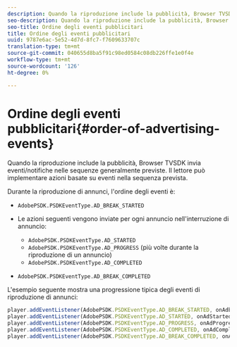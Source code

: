 ```yaml
---
description: Quando la riproduzione include la pubblicità, Browser TVSDK invia eventi/notifiche nelle sequenze generalmente previste. Il lettore può implementare azioni basate su eventi nella sequenza prevista.
seo-description: Quando la riproduzione include la pubblicità, Browser TVSDK invia eventi/notifiche nelle sequenze generalmente previste. Il lettore può implementare azioni basate su eventi nella sequenza prevista.
seo-title: Ordine degli eventi pubblicitari
title: Ordine degli eventi pubblicitari
uuid: 9787e6ac-5e52-4d7d-8fc7-f7609633707c
translation-type: tm+mt
source-git-commit: 040655d8ba5f91c98ed0584c08db226ffe1e0f4e
workflow-type: tm+mt
source-wordcount: '126'
ht-degree: 0%

---
```



# Ordine degli eventi pubblicitari{#order-of-advertising-events}

Quando la riproduzione include la pubblicità, Browser TVSDK invia eventi/notifiche nelle sequenze generalmente previste. Il lettore può implementare azioni basate su eventi nella sequenza prevista.

<!--<a id="section_69E3CCBC57BB48399799876E83908348"></a>-->

Durante la riproduzione di annunci, l&#39;ordine degli eventi è:

* `AdobePSDK.PSDKEventType.AD_BREAK_STARTED`
* Le azioni seguenti vengono inviate per ogni annuncio nell&#39;interruzione di annuncio:

   * `AdobePSDK.PSDKEventType.AD_STARTED`
   * `AdobePSDK.PSDKEventType.AD_PROGRESS` (più volte durante la riproduzione di un annuncio)
   * `AdobePSDK.PSDKEventType.AD_COMPLETED`

* `AdobePSDK.PSDKEventType.AD_BREAK_COMPLETED`

L&#39;esempio seguente mostra una progressione tipica degli eventi di riproduzione di annunci:

```js
player.addEventListener(AdobePSDK.PSDKEventType.AD_BREAK_STARTED, onAdbreakStarted); 
player.addEventListener(AdobePSDK.PSDKEventType.AD_STARTED, onAdStarted); 
player.addEventListener(AdobePSDK.PSDKEventType.AD_PROGRESS, onAdProgress); 
player.addEventListener(AdobePSDK.PSDKEventType.AD_COMPLETED, onAdCompleted); 
player.addEventListener(AdobePSDK.PSDKEventType.AD_BREAK_COMPLETED, onAdbreakCompleted);
```

